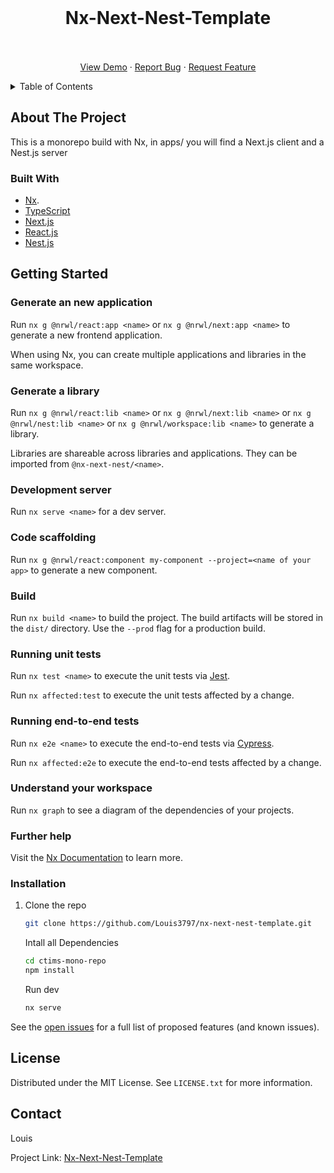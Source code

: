 <div id="top"></div>


<!-- PROJECT LOGO -->
<br />
<div align="center">


  <h1 align="center">Nx-Next-Nest-Template</h1>
 
  <p align="center">
    <br />
    <br />
    <a href="https://github.com/Louis3797/nx-next-nest-template/">View Demo</a>
    ·
    <a href="https://github.com/Louis3797/nx-next-nest-template/issues">Report Bug</a>
    ·
    <a href="https://github.com/Louis3797/nx-next-nest-template/issues">Request Feature</a>
  </p>
</div>



<!-- TABLE OF CONTENTS -->
<details>
  <summary>Table of Contents</summary>
  <ol>
    <li>
      <a href="#about-the-project">About The Project</a>
      <ul>
        <li><a href="#built-with">Built With</a></li>
      </ul>
    </li>
    <li>
      <a href="#getting-started">Getting Started</a>
      <ul>
        <li><a href="#installation">Installation</a></li>
      </ul>
    </li>
    <li><a href="#roadmap">Roadmap</a></li>
    <li><a href="#license">License</a></li>
    <li><a href="#contact">Contact</a></li>
  </ol>
</details>



<!-- ABOUT THE PROJECT -->
## About The Project

This is a monorepo build with Nx, in apps/ you will find a Next.js client and a Nest.js server

### Built With

* [Nx](https://nx.dev).
* [TypeScript](https://www.typescriptlang.org/)
* [Next.js](https://nextjs.org/)
* [React.js](https://reactjs.org/)
* [Nest.js](https://nestjs.com/)




<!-- GETTING STARTED -->
## Getting Started

### Generate an new application

Run `nx g @nrwl/react:app <name>` or `nx g @nrwl/next:app <name>` to generate a new frontend application.

When using Nx, you can create multiple applications and libraries in the same workspace.

### Generate a library

Run `nx g @nrwl/react:lib <name>` or `nx g @nrwl/next:lib <name>` or `nx g @nrwl/nest:lib <name>` or `nx g @nrwl/workspace:lib <name>` to generate a library.

Libraries are shareable across libraries and applications. They can be imported from `@nx-next-nest/<name>`.

### Development server

Run `nx serve <name>` for a dev server. 

### Code scaffolding

Run `nx g @nrwl/react:component my-component --project=<name of your app>` to generate a new component.

### Build

Run `nx build <name>` to build the project. The build artifacts will be stored in the `dist/` directory. Use the `--prod` flag for a production build.

### Running unit tests

Run `nx test <name>` to execute the unit tests via [Jest](https://jestjs.io).

Run `nx affected:test` to execute the unit tests affected by a change.

### Running end-to-end tests

Run `nx e2e <name>` to execute the end-to-end tests via [Cypress](https://www.cypress.io).

Run `nx affected:e2e` to execute the end-to-end tests affected by a change.

### Understand your workspace

Run `nx graph` to see a diagram of the dependencies of your projects.

### Further help

Visit the [Nx Documentation](https://nx.dev) to learn more.


### Installation

1. Clone the repo
   ```sh
   git clone https://github.com/Louis3797/nx-next-nest-template.git
   ```
   
   Intall all Dependencies
      ```sh
   cd ctims-mono-repo
   npm install
   ```
   Run dev
      ```sh
   nx serve
   ```
   




<!-- USAGE EXAMPLES -->





<!-- ROADMAP 
## Roadmap-->



See the [open issues](https://github.com/Louis3797/nx-next-nest-template/issues) for a full list of proposed features (and known issues).



<!-- LICENSE -->
## License

Distributed under the MIT License. See `LICENSE.txt` for more information.





<!-- CONTACT -->
## Contact

Louis

Project Link: [Nx-Next-Nest-Template](https://github.com/Louis3797/nx-next-nest-template)




<!-- MARKDOWN LINKS & IMAGES -->
<!-- https://www.markdownguide.org/basic-syntax/#reference-style-links -->

<!-- [product-screenshot]: --> 
